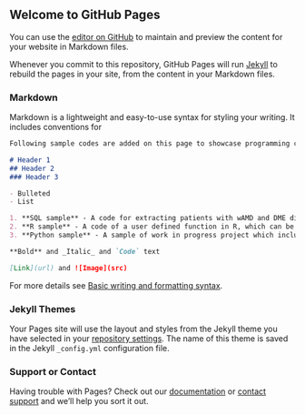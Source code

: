 ## Welcome to GitHub Pages

You can use the [editor on GitHub](https://github.com/sabhishek4/sabhishek4.github.io/edit/main/README.md) to maintain and preview the content for your website in Markdown files.

Whenever you commit to this repository, GitHub Pages will run [Jekyll](https://jekyllrb.com/) to rebuild the pages in your site, from the content in your Markdown files.

### Markdown

Markdown is a lightweight and easy-to-use syntax for styling your writing. It includes conventions for

```markdown
Following sample codes are added on this page to showcase programming capabilities to be eligible for HIDS program at GU

# Header 1
## Header 2
### Header 3

- Bulleted
- List

1. **SQL sample** - A code for extracting patients with wAMD and DME diagnosis and subsequently adding features which are required to perform survival analysis on extracted patients [https://github.com/sabhishek4/sabhishek4.github.io/blob/main/SQL%20sample%20code%20-%20data%20manipulation.txt](url)
2. **R sample** - A code of a user defined function in R, which can be used to generate quick descriptive reports
3. **Python sample** - A sample of work in progress project which includes implementation of PCA and clustering to identify high risk Heart failure patients

**Bold** and _Italic_ and `Code` text

[Link](url) and ![Image](src)
```

For more details see [Basic writing and formatting syntax](https://docs.github.com/en/github/writing-on-github/getting-started-with-writing-and-formatting-on-github/basic-writing-and-formatting-syntax).

### Jekyll Themes

Your Pages site will use the layout and styles from the Jekyll theme you have selected in your [repository settings](https://github.com/sabhishek4/sabhishek4.github.io/settings/pages). The name of this theme is saved in the Jekyll `_config.yml` configuration file.

### Support or Contact

Having trouble with Pages? Check out our [documentation](https://docs.github.com/categories/github-pages-basics/) or [contact support](https://support.github.com/contact) and we’ll help you sort it out.
